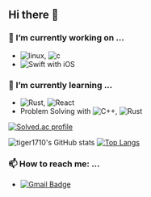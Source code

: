 ## Hi there 👋

### 🔭 I’m currently working on ...
* ![linux](https://img.shields.io/badge/linux-000000?style=plastic&logo=linux), ![c](https://img.shields.io/badge/clang-000000?style=plastic&logo=c)
* ![Swift](https://img.shields.io/badge/Swift-000000?style=plastic&logo=swift) with iOS

### 🌱 I’m currently learning ...
* ![Rust](https://img.shields.io/badge/Rust-000000?style=plastic&logo=rust), ![React](https://img.shields.io/badge/React-000000?style=plastic&logo=react)
* Problem Solving with ![C++](https://img.shields.io/badge/C++-000000?style=plastic&logo=cplusplus), ![Rust](https://img.shields.io/badge/Rust-000000?style=plastic&logo=rust)

[![Solved.ac profile](http://mazassumnida.wtf/api/v2/generate_badge?boj=tiger1710)](https://solved.ac/tiger1710)

![tiger1710's GitHub stats](https://github-readme-stats.vercel.app/api?username=tiger1710&show_icons=true&theme=dark) [![Top Langs](https://github-readme-stats.vercel.app/api/top-langs/?username=tiger1710&layout=compact&theme=dark)](https://github.com/anuraghazra/github-readme-stats)

<!--
[![tiger1710's wakatime stats](https://github-readme-stats.vercel.app/api/wakatime?username=tiger1710)](https://github.com/anuraghazra/github-readme-stats)
-->

### 📫 How to reach me: ...
* [![Gmail Badge](https://img.shields.io/badge/Gmail-ffffff?style=plastic&logo=gmail&link=mailto:tiger1710p@gmail.com)](mailto:tiger1710p@gmail.com)

<!--
**tiger1710/tiger1710** is a ✨ _special_ ✨ repository because its `README.md` (this file) appears on your GitHub profile.

Here are some ideas to get you started:

- 👯 I’m looking to collaborate on ...
- 🤔 I’m looking for help with ...
- 💬 Ask me about ...

- 😄 Pronouns: ...
- ⚡ Fun fact: ...
-->
